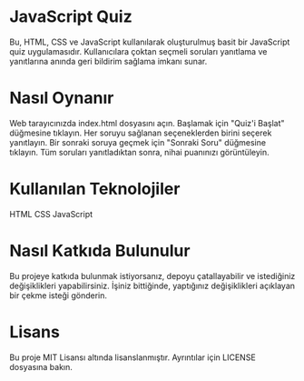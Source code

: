 # JavaScript Quiz
Bu, HTML, CSS ve JavaScript kullanılarak oluşturulmuş basit bir JavaScript quiz uygulamasıdır. Kullanıcılara çoktan seçmeli soruları yanıtlama ve yanıtlarına anında geri bildirim sağlama imkanı sunar.

# Nasıl Oynanır
Web tarayıcınızda index.html dosyasını açın.
Başlamak için "Quiz'i Başlat" düğmesine tıklayın.
Her soruyu sağlanan seçeneklerden birini seçerek yanıtlayın.
Bir sonraki soruya geçmek için "Sonraki Soru" düğmesine tıklayın.
Tüm soruları yanıtladıktan sonra, nihai puanınızı görüntüleyin.
# Kullanılan Teknolojiler
HTML
CSS
JavaScript

# Nasıl Katkıda Bulunulur
Bu projeye katkıda bulunmak istiyorsanız, depoyu çatallayabilir ve istediğiniz değişiklikleri yapabilirsiniz. İşiniz bittiğinde, yaptığınız değişiklikleri açıklayan bir çekme isteği gönderin.

# Lisans
Bu proje MIT Lisansı altında lisanslanmıştır. Ayrıntılar için LICENSE dosyasına bakın.
